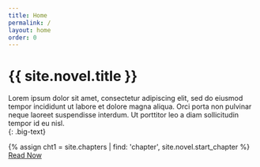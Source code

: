 ```yaml
---
title: Home
permalink: /
layout: home
order: 0
---
```


# {{ site.novel.title }}

Lorem ipsum dolor sit amet, consectetur adipiscing elit, sed do eiusmod tempor incididunt ut labore et dolore magna aliqua. Orci porta non pulvinar neque laoreet suspendisse interdum. Ut porttitor leo a diam sollicitudin tempor id eu nisl.  
{: .big-text}


{% assign cht1 = site.chapters | find: 'chapter', site.novel.start_chapter %}
<a href="{{ cht1.url | relative_url}}#reader" class="mega-link">Read Now</a>
